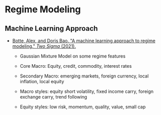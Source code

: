 # Regime Modeling

## Machine Learning Approach

- [Botte, Alex, and Doris Bao. "A machine learning approach to regime modeling." *Two Sigma* (2021).](https://www.twosigma.com/wp-content/uploads/2021/10/Machine-Learning-Approach-to-Regime-Modeling_.pdf)

  - Gaussian Mixture Model on some regime features

  - Core Macro: Equity, credit, commodity, interest rates
  - Secondary Macro: emerging markets, foreign currency, local inflation, local equity
  - Macro styles: equity short volatility, fixed income carry, foreign exchange carry, trend following
  - Equity styles: low risk, momentum, quality, value, small cap